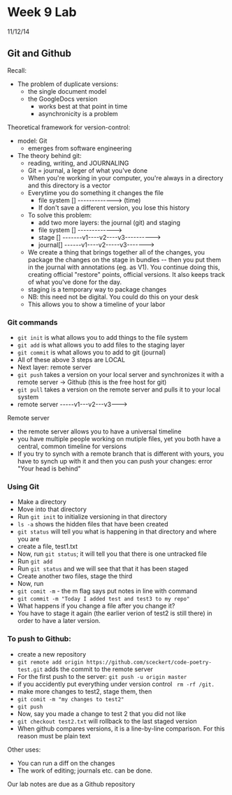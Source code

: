 # Week 9 Lab
11/12/14

## Git and Github

Recall: 
- The problem of duplicate versions:
	- the single document model
	- the GoogleDocs version
		- works best at that point in time
		- asynchronicity is a problem 

Theoretical framework for version-control:
- model: Git
	- emerges from software engineering 
- The theory behind git:
	- reading, writing, and JOURNALING
	- Git = journal, a leger of what you've done
	-  When you're working in your computer, you're always in a directory and this directory is a vector
	-  Everytime you do something it changes the file 
		-  file system [] ----*-*-*-*-*-*----> (time)
		-  If don't save a different version, you lose this history
	-  To solve this problem:
		- add two more layers: the journal (git) and staging
		- file system [] ----*-*-*-*-*-*----> 
		- stage [] -------v1----v2----v3----------> 
		- journal[] ------v1----v2-----v3-------> 
	- We create a thing that brings together all of the changes, you package the changes on the stage in bundles -- then you put them in the journal with annotations (eg. as V1).  You continue doing this, creating official "restore" points, official versions. It also keeps track of what you've done for the day. 
	- staging is a temporary way to package changes
	- NB: this need not be digital. You could do this on your desk 
	- This allows you to show a timeline of your labor
	
### Git commands
- `git init` is what allows you to add things to the file system
- `git add` is what allows you to add files to the staging layer
- `git commit` is what allows you to add to git (journal)
- All of these above 3 steps are LOCAL 
- Next layer: remote server	
- `git push` takes a version on your local server and synchronizes it with a remote server -> Github (this is the free host for git)
- `git pull` takes a version on the remote server and pulls it to your local system
- remote server -----v1---v2---v3--->

Remote server
- the remote server allows you to have a universal timeline
- you have multiple people working on mutiple files, yet you both have a central, common timeline for versions
- If you try to synch with a remote branch that is different with yours, you have to synch up with it and then you can push your changes: error "Your head is behind"


### Using Git
- Make a directory
- Move into that directory
- Run `git init` to initialize versioning in that directory
- `ls -a` shows the hidden files that have been created
- `git status` will tell you what is happening in that directory and where you are
- create a file, test1.txt
- Now, run `git status`; it will tell you that there is one untracked file
- Run `git add`
- Run `git status` and we will see that that it has been staged
- Create another two files, stage the third
- Now, run 
- `git comit -m` - the m flag says put notes in line with command
- ```git commit -m "Today I added test and test3 to my repo"```
- What happens if you change a file after you change it?
- You have to stage it again (the earlier verion of test2 is still there) in order to have a later version.

### To push to Github:
- create a new repository
- `git remote add origin https://github.com/sceckert/code-poetry-test.git` adds the commit to the remote server
- For the first push to the server: 
`git push -u origin master`
- if you accidently put everything under version control ` rm -rf /git.`
- make more changes to test2, stage them, then 
- `git comit -m "my changes to test2"`
- `git push`
- Now, say you made a change to test 2 that you did not like
- `git checkout test2.txt` will rollback to the last staged version
- When github compares versions, it is a line-by-line comparison. For this reason must be plain text

Other uses:
- You can run a diff on the changes
- The work of editing; journals etc. can be done.

Our lab notes are due as a Github repository





